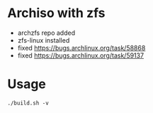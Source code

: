 # Archiso with zfs

* archzfs repo added
* zfs-linux installed
* fixed https://bugs.archlinux.org/task/58868
* fixed https://bugs.archlinux.org/task/59137

# Usage

```
./build.sh -v
```

